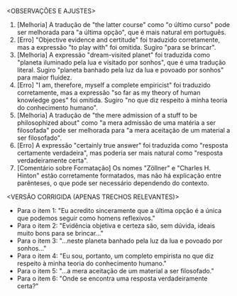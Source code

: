 <OBSERVAÇÕES E AJUSTES>
1. [Melhoria] A tradução de "the latter course" como "o último curso" pode ser melhorada para "a última opção", que é mais natural em português.
2. [Erro] "Objective evidence and certitude" foi traduzido corretamente, mas a expressão "to play with" foi omitida. Sugiro "para se brincar".
3. [Melhoria] A expressão "dream-visited planet" foi traduzida como "planeta iluminado pela lua e visitado por sonhos", que é uma tradução literal. Sugiro "planeta banhado pela luz da lua e povoado por sonhos" para maior fluidez.
4. [Erro] "I am, therefore, myself a complete empiricist" foi traduzido corretamente, mas a expressão "so far as my theory of human knowledge goes" foi omitida. Sugiro "no que diz respeito à minha teoria do conhecimento humano".
5. [Melhoria] A tradução de "the mere admission of a stuff to be philosophized about" como "a mera admissão de uma matéria a ser filosofada" pode ser melhorada para "a mera aceitação de um material a ser filosofado".
6. [Erro] A expressão "certainly true answer" foi traduzida como "resposta certamente verdadeira", mas poderia ser mais natural como "resposta verdadeiramente certa".
7. [Comentário sobre Formatação] Os nomes "Zöllner" e "Charles H. Hinton" estão corretamente formatados, mas não há explicação entre parênteses, o que pode ser necessário dependendo do contexto.

<VERSÃO CORRIGIDA (APENAS TRECHOS RELEVANTES)>
- Para o item 1: "Eu acredito sinceramente que a última opção é a única que podemos seguir como homens reflexivos."
- Para o item 2: "Evidência objetiva e certeza são, sem dúvida, ideais muito bons para se brincar..."
- Para o item 3: "...neste planeta banhado pela luz da lua e povoado por sonhos..."
- Para o item 4: "Eu sou, portanto, um completo empirista no que diz respeito à minha teoria do conhecimento humano."
- Para o item 5: "...a mera aceitação de um material a ser filosofado."
- Para o item 6: "Onde se encontra uma resposta verdadeiramente certa?"
